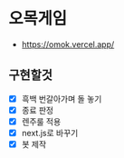 # 오목게임

- https://omok.vercel.app/

## 구현할것

- [x] 흑백 번갈아가며 돌 놓기
- [x] 종료 판정
- [x] 렌주룰 적용
- [x] next.js로 바꾸기
- [x] 봇 제작
